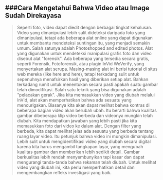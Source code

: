 ###Cara Mengetahui Bahwa Video atau Image Sudah Direkayasa
---
>Seperti foto, video dapat diedit dengan berbagai tingkat kehalusan. Video yang dimanipulasi lebih sulit dideteksi daripada foto yang dimanipulasi, tetapi ada beberapa alat online yang dapat digunakan untuk membantu mendeteksi suntingan itu, yang menjadi semakin umum.
Salah satunya adalah Photoshopped and edited photos.
Alat yang digunakan untuk mendeteksi manipulasi grafis foto dan video disebut alat "forensik". Ada beberapa yang tersedia secara gratis, seperti Forensik, Fotoforensik, atau plugin InVid WeVerify, yang menyertakan alat serupa. Masing-masing alat ini berisi tutorial di situs web mereka (like here and here), tetapi terkadang sulit untuk sepenuhnya menafsirkan hasil yang diberikan setiap alat. Bahkan terkadang rumit untuk menentukan secara pasti apakah suatu gambar telah dimodifikasi.
Salah satu teknik yang bisa digunakan adalah "pelacakan gerak". Jika kita memasukkan video yang diubah melalui InVid, alat akan memperhatikan bahwa ada sesuatu yang mencurigakan. Biasanya kita akan dapat melihat bahwa kontras di beberapa bagian video akan berubah ubah. Itu berarti bahwa kualitas gambar dibeberapa klip video berbeda dan videonya mungkin telah diubah.
Kita mendapatkan jawaban yang lebih pasti jika kita memasukkan foto dari video ke dalam alat. Dengan filter yang berbeda, kita dapat melihat jelas ada sesuatu yang berbeda tentang ruang layar video. Itu petunjuk bahwa video ini mungkin dimanipulasi.
Lebih sulit untuk mengidentifikasi video yang diubah secara digital karena kita harus mengambil tangkapan layar, yang mengubah kualitas gambar dan memberikan lebih sedikit detail. Gambar berkualitas lebih rendah menyembunyikan tepi kasar dan dapat mengurangi tanda-tanda bahwa rekaman telah diubah. Untuk melihat video yang diubah ini, kita perlu memperhatikan detail dan mengembangkan refleks investigasi yang baik.